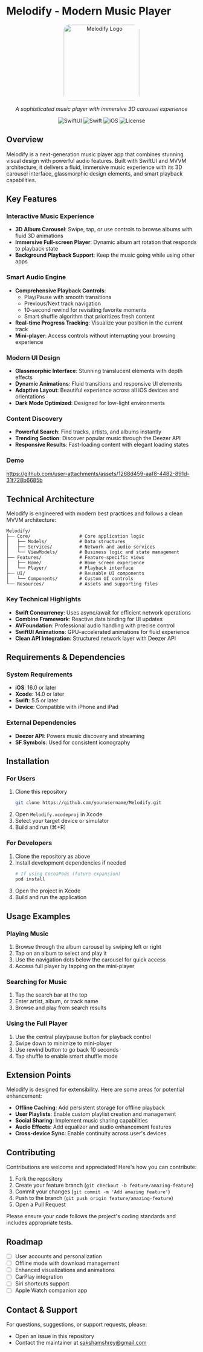 # Melodify - Modern Music Player

<div align="center">
  <img src="https://github.com/user-attachments/assets/c80b8e5d-b647-4e20-96a4-d7b0d3bd7bcf" alt="Melodify Logo" width="200" style="border-radius: 15px;"/>
  <p><i>A sophisticated music player with immersive 3D carousel experience</i></p>

  
  ![SwiftUI](https://img.shields.io/badge/SwiftUI-FF2D55?style=for-the-badge&logo=swift&logoColor=white)
  ![Swift](https://img.shields.io/badge/Swift-FA7343?style=for-the-badge&logo=swift&logoColor=white)
  ![iOS](https://img.shields.io/badge/iOS-000000?style=for-the-badge&logo=apple&logoColor=white)
  ![License](https://img.shields.io/badge/License-MIT-blue.svg?style=for-the-badge)
</div>

## Overview

Melodify is a next-generation music player app that combines stunning visual design with powerful audio features. Built with SwiftUI and MVVM architecture, it delivers a fluid, immersive music experience with its 3D carousel interface, glassmorphic design elements, and smart playback capabilities.


## Key Features

### Interactive Music Experience
- **3D Album Carousel**: Swipe, tap, or use controls to browse albums with fluid 3D animations
- **Immersive Full-screen Player**: Dynamic album art rotation that responds to playback state
- **Background Playback Support**: Keep the music going while using other apps

### Smart Audio Engine
- **Comprehensive Playback Controls**:
  - Play/Pause with smooth transitions
  - Previous/Next track navigation
  - 10-second rewind for revisiting favorite moments
  - Smart shuffle algorithm that prioritizes fresh content
- **Real-time Progress Tracking**: Visualize your position in the current track
- **Mini-player**: Access controls without interrupting your browsing experience

### Modern UI Design
- **Glassmorphic Interface**: Stunning translucent elements with depth effects
- **Dynamic Animations**: Fluid transitions and responsive UI elements
- **Adaptive Layout**: Beautiful experience across all iOS devices and orientations
- **Dark Mode Optimized**: Designed for low-light environments

### Content Discovery
- **Powerful Search**: Find tracks, artists, and albums instantly
- **Trending Section**: Discover popular music through the Deezer API
- **Responsive Results**: Fast-loading content with elegant loading states

### Demo
https://github.com/user-attachments/assets/1268d459-aaf8-4482-891d-31f728b6685b





## Technical Architecture

Melodify is engineered with modern best practices and follows a clean MVVM architecture:

```
Melodify/
├── Core/                  # Core application logic
│   ├── Models/            # Data structures
│   ├── Services/          # Network and audio services
│   └── ViewModels/        # Business logic and state management
├── Features/              # Feature-specific views
│   ├── Home/              # Home screen experience
│   └── Player/            # Playback interface
├── UI/                    # Reusable UI components
│   └── Components/        # Custom UI controls
└── Resources/             # Assets and supporting files
```

### Key Technical Highlights

- **Swift Concurrency**: Uses async/await for efficient network operations
- **Combine Framework**: Reactive data binding for UI updates
- **AVFoundation**: Professional audio handling with precise control
- **SwiftUI Animations**: GPU-accelerated animations for fluid experience
- **Clean API Integration**: Structured network layer with Deezer API

## Requirements & Dependencies

### System Requirements
- **iOS**: 16.0 or later
- **Xcode**: 14.0 or later
- **Swift**: 5.5 or later
- **Device**: Compatible with iPhone and iPad

### External Dependencies
- **Deezer API**: Powers music discovery and streaming
- **SF Symbols**: Used for consistent iconography

## Installation

### For Users
1. Clone this repository
   ```bash
   git clone https://github.com/yourusername/Melodify.git
   ```
2. Open `Melodify.xcodeproj` in Xcode
3. Select your target device or simulator
4. Build and run (⌘+R)

### For Developers
1. Clone the repository as above
2. Install development dependencies if needed
   ```bash
   # If using CocoaPods (future expansion)
   pod install
   ```
3. Open the project in Xcode
4. Build and run the application

## Usage Examples

### Playing Music
1. Browse through the album carousel by swiping left or right
2. Tap on an album to select and play it
3. Use the navigation dots below the carousel for quick access
4. Access full player by tapping on the mini-player

### Searching for Music
1. Tap the search bar at the top
2. Enter artist, album, or track name
3. Browse and play from search results

### Using the Full Player
1. Use the central play/pause button for playback control
2. Swipe down to minimize to mini-player
3. Use rewind button to go back 10 seconds
4. Tap shuffle to enable smart shuffle mode

## Extension Points

Melodify is designed for extensibility. Here are some areas for potential enhancement:

- **Offline Caching**: Add persistent storage for offline playback
- **User Playlists**: Enable custom playlist creation and management
- **Social Sharing**: Implement music sharing capabilities
- **Audio Effects**: Add equalizer and audio enhancement features
- **Cross-device Sync**: Enable continuity across user's devices

## Contributing

Contributions are welcome and appreciated! Here's how you can contribute:

1. Fork the repository
2. Create your feature branch (`git checkout -b feature/amazing-feature`)
3. Commit your changes (`git commit -m 'Add amazing feature'`)
4. Push to the branch (`git push origin feature/amazing-feature`)
5. Open a Pull Request

Please ensure your code follows the project's coding standards and includes appropriate tests.

## Roadmap

- [ ] User accounts and personalization
- [ ] Offline mode with download management
- [ ] Enhanced visualizations and animations
- [ ] CarPlay integration
- [ ] Siri shortcuts support
- [ ] Apple Watch companion app

## Contact & Support

For questions, suggestions, or support requests, please:
- Open an issue in this repository
- Contact the maintainer at [sakshamshrey@gmail.com](sakshamshrey@gmail.com)
